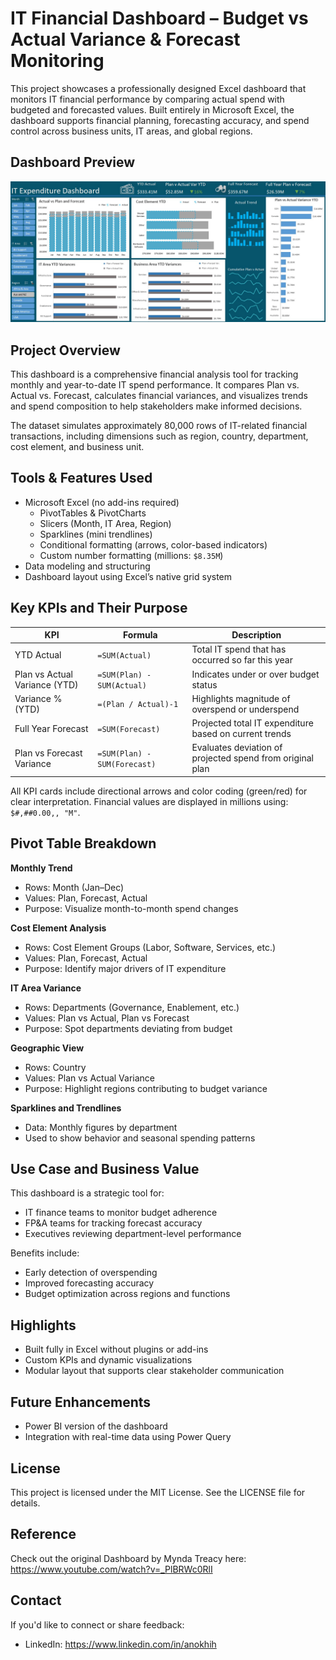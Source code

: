 # IT Financial Dashboard – Budget vs Actual Variance & Forecast Monitoring

This project showcases a professionally designed Excel dashboard that monitors IT financial performance by comparing actual spend with budgeted and forecasted values. Built entirely in Microsoft Excel, the dashboard supports financial planning, forecasting accuracy, and spend control across business units, IT areas, and global regions.

## Dashboard Preview

![IT Financial Dashboard Screenshot](Excel-Dashboard-Image.jpg)

## Project Overview

This dashboard is a comprehensive financial analysis tool for tracking monthly and year-to-date IT spend performance. It compares Plan vs. Actual vs. Forecast, calculates financial variances, and visualizes trends and spend composition to help stakeholders make informed decisions.

The dataset simulates approximately 80,000 rows of IT-related financial transactions, including dimensions such as region, country, department, cost element, and business unit.

## Tools & Features Used

- Microsoft Excel (no add-ins required)
  - PivotTables & PivotCharts
  - Slicers (Month, IT Area, Region)
  - Sparklines (mini trendlines)
  - Conditional formatting (arrows, color-based indicators)
  - Custom number formatting (millions: `$8.35M`)
- Data modeling and structuring
- Dashboard layout using Excel’s native grid system

## Key KPIs and Their Purpose

| KPI | Formula | Description |
|-----|---------|-------------|
| YTD Actual | `=SUM(Actual)` | Total IT spend that has occurred so far this year |
| Plan vs Actual Variance (YTD) | `=SUM(Plan) - SUM(Actual)` | Indicates under or over budget status |
| Variance % (YTD) | `=(Plan / Actual)-1 ` | Highlights magnitude of overspend or underspend |
| Full Year Forecast | `=SUM(Forecast)` | Projected total IT expenditure based on current trends |
| Plan vs Forecast Variance | `=SUM(Plan) - SUM(Forecast)` | Evaluates deviation of projected spend from original plan |

All KPI cards include directional arrows and color coding (green/red) for clear interpretation. Financial values are displayed in millions using: `$#,##0.00,, "M"`.

## Pivot Table Breakdown

**Monthly Trend**
- Rows: Month (Jan–Dec)
- Values: Plan, Forecast, Actual
- Purpose: Visualize month-to-month spend changes

**Cost Element Analysis**
- Rows: Cost Element Groups (Labor, Software, Services, etc.)
- Values: Plan, Forecast, Actual
- Purpose: Identify major drivers of IT expenditure

**IT Area Variance**
- Rows: Departments (Governance, Enablement, etc.)
- Values: Plan vs Actual, Plan vs Forecast
- Purpose: Spot departments deviating from budget

**Geographic View**
- Rows: Country
- Values: Plan vs Actual Variance
- Purpose: Highlight regions contributing to budget variance

**Sparklines and Trendlines**
- Data: Monthly figures by department
- Used to show behavior and seasonal spending patterns

## Use Case and Business Value

This dashboard is a strategic tool for:
- IT finance teams to monitor budget adherence
- FP&A teams for tracking forecast accuracy
- Executives reviewing department-level performance

Benefits include:
- Early detection of overspending
- Improved forecasting accuracy
- Budget optimization across regions and functions

## Highlights

- Built fully in Excel without plugins or add-ins
- Custom KPIs and dynamic visualizations
- Modular layout that supports clear stakeholder communication

## Future Enhancements

- Power BI version of the dashboard
- Integration with real-time data using Power Query

## License

This project is licensed under the MIT License. See the LICENSE file for details.

## Reference

Check out the original Dashboard by Mynda Treacy here: https://www.youtube.com/watch?v=_PlBRWc0RlI

## Contact

If you'd like to connect or share feedback:

- LinkedIn: https://www.linkedin.com/in/anokhih
